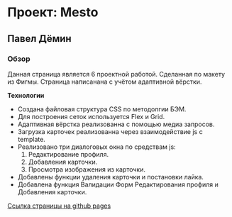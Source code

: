# Проект: Mesto
## Павел Дёмин
### Обзор

Данная страница является 6 проектной работой.
Сделанная по макету из Фигмы.
Страница написанана с учётом адаптивной вёрстки.

**Технологии**

* Создана файловая структура CSS по методолгии БЭМ.
* Для построения сеток используется Flex и Grid.
* Адаптивная вёрстка реализованна с помощью медиа запросов.
* Загрузка карточек реализованна через взаимодействие js с template.
* Реализовано три диалоговых окна по средствам js:
    1. Редактирование профиля.
    2. Добавления карточки.
    3. Просмотра изображения из карточки.
* Добавлены функции удаления карточки и постановки лайка.
* Добавлена функция Валидации Форм Редактирования профиля и Добавления карточки.



[Ссылка страницы на github pages]( https://tptechnician.github.io/mesto/)